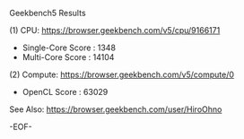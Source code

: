 
Geekbench5 Results

(1) CPU: https://browser.geekbench.com/v5/cpu/9166171

* Single-Core Score : 1348
* Multi-Core Score  : 14104

(2) Compute: https://browser.geekbench.com/v5/compute/0

* OpenCL Score : 63029

See Also:
https://browser.geekbench.com/user/HiroOhno

-EOF-
